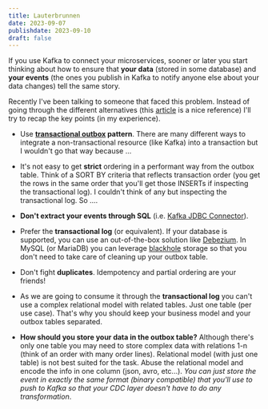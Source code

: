 ```yaml
---
title: Lauterbrunnen
date: 2023-09-07
publishdate: 2023-09-10
draft: false
---
```


If you use Kafka to connect your microservices, sooner or later you start thinking about how to ensure that **your data** (stored in some database) and **your events** (the ones you publish in Kafka to notify anyone else about your data changes) tell the same story.


Recently I've been talking to someone that faced this problem. Instead of going through the different alternatives (this [article](https://blog.devgenius.io/transactional-integration-kafka-with-database-7eb5fc270bdc) is a nice reference) I'll try to recap the key points (in my experience).


- Use **[transactional outbox](https://microservices.io/patterns/data/transactional-outbox.html) pattern**. There are many different ways to integrate a non-transactional resource (like Kafka) into a transaction but I wouldn't go that way because ...

- It's not easy to get **strict** ordering in a performant way from the outbox table. Think of a SORT BY criteria that reflects transaction order (you get the rows in the same order that you'll get those INSERTs if inspecting the transactional log). I couldn't think of any but inspecting the transactional log. So ....

- **Don't extract your events through SQL** (i.e. [Kafka JDBC Connector](https://docs.confluent.io/kafka-connectors/jdbc/current/index.html)). 

- Prefer the **transactional log** (or equivalent). If your database is supported, you can use an out-of-the-box solution like [Debezium](https://debezium.io/). In MySQL (or MariaDB) you can leverage [blackhole](https://mariadb.com/kb/en/blackhole/) storage so that you don't need to take care of cleaning up your outbox table.

- Don't fight **duplicates**. Idempotency and partial ordering are your friends!

- As we are going to consume it through the **transactional log** you can't use a complex relational model with related tables. Just one table (per use case). That's why you should keep your business model and your outbox tables separated.

- **How should you store your data in the outbox table?** Although there's only one table you may need to store complex data with relations 1-n (think of an order with many order lines). Relational model (with just one table) is not best suited for the task. Abuse the relational model and encode the info in one column (json, avro, etc...). _You can just store the event in exactly the same format (binary compatible) that you'll use to push to Kafka so that your CDC layer doesn't have to do any transformation_. 
